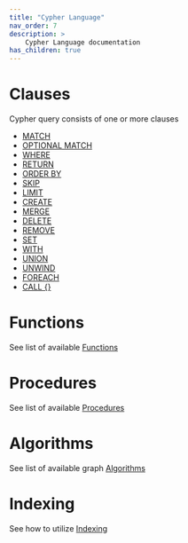 ```yaml
---
title: "Cypher Language"
nav_order: 7
description: >
    Cypher Language documentation 
has_children: true
---
```


# Clauses

Cypher query consists of one or more clauses

* [MATCH](/cypher/match)
* [OPTIONAL MATCH](/cypher/optional_match)
* [WHERE](/cypher/where)
* [RETURN](/cypher/return)
* [ORDER BY](/cypher/order_by)
* [SKIP](/cypher/skip)
* [LIMIT](/cypher/limit)
* [CREATE](/cypher/create)
* [MERGE](/cypher/merge)
* [DELETE](/cypher/delete)
* [REMOVE](/cypher/remove)
* [SET](/cypher/set)
* [WITH](/cypher/with)
* [UNION](/cypher/union)
* [UNWIND](/cypher/unwind)
* [FOREACH](/cypher/foreach)
* [CALL {}](/cypher/call)

# Functions

See list of available [Functions](/cypher/functions)

# Procedures

See list of available [Procedures](/cypher/procedures)

# Algorithms

See list of available graph [Algorithms](/algorithms)

# Indexing

See how to utilize [Indexing](/cypher/indexing)
